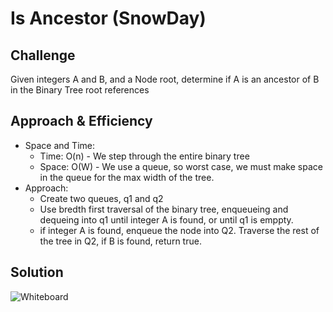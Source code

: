 # Is Ancestor (SnowDay)

## Challenge
Given integers A and B, and a Node root, determine if A is an ancestor of B in the Binary Tree root references

## Approach & Efficiency
- Space and Time:
	- Time: O(n) - We step through the entire binary tree
	- Space: O(W) - We use a queue, so worst case, we must make space in the queue for the max width of the tree.
- Approach:
	- Create two queues, q1 and q2
	- Use bredth first traversal of the binary tree, enqueueing and dequeing into q1 until integer A is found, or until q1 is emppty.
	- if integer A is found, enqueue the node into Q2. Traverse the rest of the tree in Q2, if B is found, return true.

## Solution

![Whiteboard](../../Assets/snowday_whiteboard_2)
